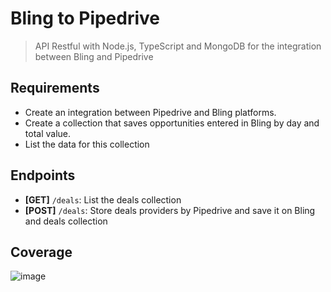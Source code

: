 # Bling to Pipedrive
> API Restful with Node.js, TypeScript and MongoDB for the integration between Bling and Pipedrive

## Requirements

- Create an integration between Pipedrive and Bling platforms.
- Create a collection that saves opportunities entered in Bling by day and total value.
- List the data for this collection

## Endpoints

- **[GET]** `/deals`: List the deals collection
- **[POST]** `/deals`: Store deals providers by Pipedrive and save it on Bling and deals collection

## Coverage
![image](https://user-images.githubusercontent.com/30202634/93416367-0f076f00-f87c-11ea-81b4-ce58dc5c880d.png)
